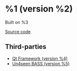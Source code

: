 # %1 (version %2)
Built on %3

[Source code](https://github.com/AttorneyOnlineKaleidoscope/SpriteChat)

## Third-parties
* [Qt Framework (version %4)](https://www.qt.io/)
* [Un4seen BASS (version %5)](https://www.un4seen.com/)
